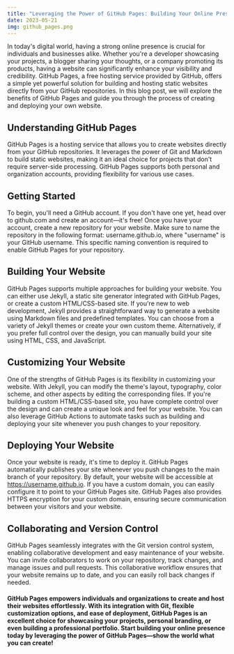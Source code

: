 ```yaml
---
title: "Leveraging the Power of GitHub Pages: Building Your Online Presence"
date: 2023-05-21
img: github_pages.png
---
```

In today's digital world, having a strong online presence is crucial for individuals and businesses alike. Whether you're a developer showcasing your projects, a blogger sharing your thoughts, or a company promoting its products, having a website can significantly enhance your visibility and credibility. GitHub Pages, a free hosting service provided by GitHub, offers a simple yet powerful solution for building and hosting static websites directly from your GitHub repositories. In this blog post, we will explore the benefits of GitHub Pages and guide you through the process of creating and deploying your own website.

## Understanding GitHub Pages
GitHub Pages is a hosting service that allows you to create websites directly from your GitHub repositories. It leverages the power of Git and Markdown to build static websites, making it an ideal choice for projects that don't require server-side processing. GitHub Pages supports both personal and organization accounts, providing flexibility for various use cases.

## Getting Started
To begin, you'll need a GitHub account. If you don't have one yet, head over to github.com and create an account—it's free! Once you have your account, create a new repository for your website. Make sure to name the repository in the following format: username.github.io, where "username" is your GitHub username. This specific naming convention is required to enable GitHub Pages for your repository.

## Building Your Website
GitHub Pages supports multiple approaches for building your website. You can either use Jekyll, a static site generator integrated with GitHub Pages, or create a custom HTML/CSS-based site. If you're new to web development, Jekyll provides a straightforward way to generate a website using Markdown files and predefined templates. You can choose from a variety of Jekyll themes or create your own custom theme. Alternatively, if you prefer full control over the design, you can manually build your site using HTML, CSS, and JavaScript.

## Customizing Your Website
One of the strengths of GitHub Pages is its flexibility in customizing your website. With Jekyll, you can modify the theme's layout, typography, color scheme, and other aspects by editing the corresponding files. If you're building a custom HTML/CSS-based site, you have complete control over the design and can create a unique look and feel for your website. You can also leverage GitHub Actions to automate tasks such as building and deploying your site whenever you push changes to your repository.

## Deploying Your Website
Once your website is ready, it's time to deploy it. GitHub Pages automatically publishes your site whenever you push changes to the main branch of your repository. By default, your website will be accessible at https://username.github.io. If you have a custom domain, you can easily configure it to point to your GitHub Pages site. GitHub Pages also provides HTTPS encryption for your custom domain, ensuring secure communication between your visitors and your website.

## Collaborating and Version Control
GitHub Pages seamlessly integrates with the Git version control system, enabling collaborative development and easy maintenance of your website. You can invite collaborators to work on your repository, track changes, and manage issues and pull requests. This collaborative workflow ensures that your website remains up to date, and you can easily roll back changes if needed.

#### GitHub Pages empowers individuals and organizations to create and host their websites effortlessly. With its integration with Git, flexible customization options, and ease of deployment, GitHub Pages is an excellent choice for showcasing your projects, personal branding, or even building a professional portfolio. Start building your online presence today by leveraging the power of GitHub Pages—show the world what you can create!
